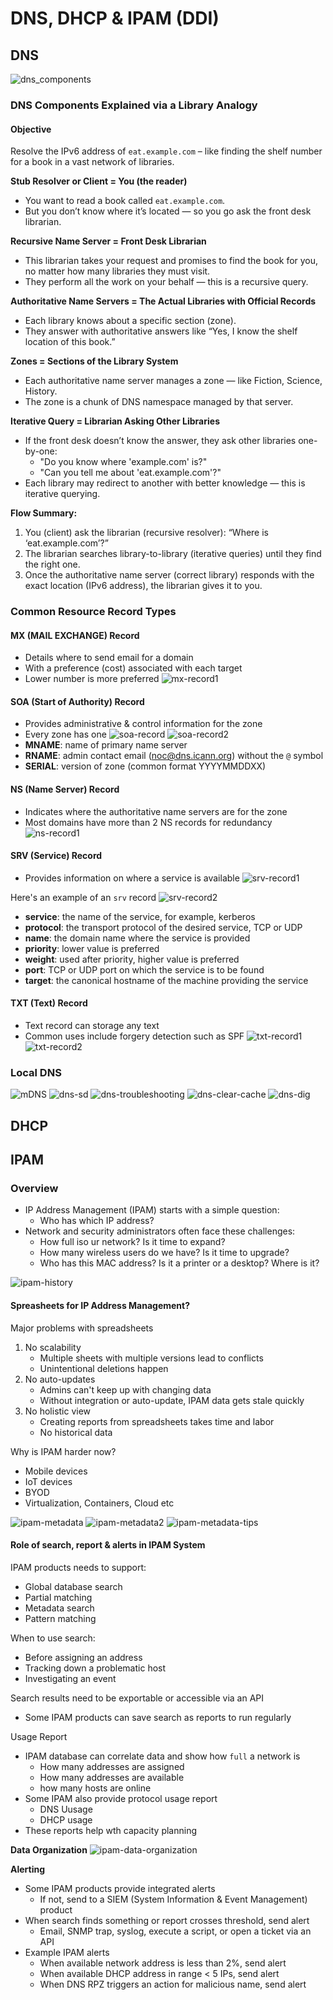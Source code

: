 # DNS, DHCP & IPAM (DDI)
## DNS
![dns_components](/images/ddi/DNS_Components.png)

### DNS Components Explained via a Library Analogy
#### Objective
Resolve the IPv6 address of `eat.example.com` – like finding the shelf number for a book in a vast network of libraries.

**Stub Resolver or Client = You (the reader)**
- You want to read a book called `eat.example.com`.
- But you don’t know where it’s located — so you go ask the front desk librarian.

**Recursive Name Server = Front Desk Librarian**
- This librarian takes your request and promises to find the book for you, no matter how many libraries they must visit.
- They perform all the work on your behalf — this is a recursive query.

**Authoritative Name Servers = The Actual Libraries with Official Records**
- Each library knows about a specific section (zone).
- They answer with authoritative answers like “Yes, I know the shelf location of this book.”

**Zones = Sections of the Library System**
- Each authoritative name server manages a zone — like Fiction, Science, History.
- The zone is a chunk of DNS namespace managed by that server.

**Iterative Query = Librarian Asking Other Libraries**
- If the front desk doesn’t know the answer, they ask other libraries one-by-one:
  - "Do you know where 'example.com' is?"
  - "Can you tell me about 'eat.example.com'?"
- Each library may redirect to another with better knowledge — this is iterative querying.

**Flow Summary:**
1. You (client) ask the librarian (recursive resolver):
    “Where is ‘eat.example.com’?”
2. The librarian searches library-to-library (iterative queries) until they find the right one.
3. Once the authoritative name server (correct library) responds with the exact location (IPv6 address), the librarian gives it to you.

### Common Resource Record Types
#### MX (MAIL EXCHANGE) Record
- Details where to send email for a domain
- With a preference (cost) associated with each target
- Lower number is more preferred
![mx-record1](/images/ddi/dns-mx1.png)

#### SOA (Start of Authority) Record
- Provides administrative & control information for the zone
- Every zone has one
![soa-record](/images/ddi/dns-soa1.png)
![soa-record2](/images/ddi/dns-soa2.png)
- **MNAME**: name of primary name server
- **RNAME**: admin contact email (noc@dns.icann.org) without the `@` symbol
- **SERIAL**: version of zone (common format YYYYMMDDXX)

#### NS (Name Server) Record
- Indicates where the authoritative name servers are for the zone
- Most domains have more than 2 NS records for redundancy
![ns-record1](/images/ddi/dn-ns1.png)

#### SRV (Service) Record
- Provides information on where a service is available
![srv-record1](/images/ddi/dns-srv1.png)

Here's an example of an `srv` record
![srv-record2](/images/ddi/dns-srv2.png)
- **service**: the name of the service, for example, kerberos
- **protocol**: the transport protocol of the desired service, TCP or UDP
- **name**: the domain name where the service is provided
- **priority**: lower value is preferred
- **weight**: used after priority, higher value is preferred
- **port**: TCP or UDP port on which the service is to be found
- **target**: the canonical hostname of the machine providing the service

#### TXT (Text) Record
- Text record can storage any text
- Common uses include forgery detection such as SPF
![txt-record1](/images/ddi/dns-txt1.png)
![txt-record2](/images/ddi/dns-txt2.png)

### Local DNS
![mDNS](/images/ddi/mDNS.png)
![dns-sd](/images/ddi/dns-sd.png)
![dns-troubleshooting](/images/ddi/dns_tshoot.png)
![dns-clear-cache](/images/ddi/dns_clear_cache.png)
![dns-dig](/images/ddi/dns_dig.png)

## DHCP

## IPAM
### Overview
- IP Address Management (IPAM) starts with a simple question:
    - Who has which IP address?
- Network and security administrators often face these challenges:
    - How full iso ur network? Is it time to expand?
    - How many wireless users do we have? Is it time to upgrade?
    - Who has this MAC address? Is it a printer or a desktop? Where is it?

![ipam-history](/images/ddi/ipam-history.png)

#### Spreasheets for IP Address Management?
Major problems with spreadsheets
1. No scalability
    - Multiple sheets with multiple versions lead to conflicts
    - Unintentional deletions happen
2. No auto-updates
    - Admins can't keep up with changing data
    - Without integration or auto-update, IPAM data gets stale quickly
3. No holistic view
    - Creating reports from spreadsheets takes time and labor
    - No historical data

Why is IPAM harder now?
- Mobile devices
- IoT devices
- BYOD
- Virtualization, Containers, Cloud etc

![ipam-metadata](/images/ddi/ipam-metadata.png)
![ipam-metadata2](/images/ddi/ipam-metadata2.png)
![ipam-metadata-tips](/images/ddi/ipam-metadata-tips.png)

#### Role of search, report & alerts in IPAM System
IPAM products needs to support:
- Global database search
- Partial matching
- Metadata search
- Pattern matching

When to use search:
- Before assigning an address
- Tracking down a problematic host
- Investigating an event

Search results need to be exportable or accessible via an API
- Some IPAM products can save search as reports to run regularly

Usage Report
- IPAM database can correlate data and show how `full` a network is
    - How many addresses are assigned
    - How many addresses are available
    - how many hosts are online
- Some IPAM also provide protocol usage report
    - DNS Uusage
    - DHCP usage
- These reports help wth capacity planning

**Data Organization**
![ipam-data-organization](/images/ddi/ipam-data-organization.png)

**Alerting**
- Some IPAM products provide integrated alerts
    - If not, send to a SIEM (System Information & Event Management) product
- When search finds something or report crosses threshold, send alert
    - Email, SNMP trap, syslog, execute a script, or open a ticket via an API
- Example IPAM alerts
    - When available network address is less than 2%, send alert
    - When available DHCP address in range < 5 IPs, send alert
    - When DNS RPZ triggers an action for malicious name, send alert